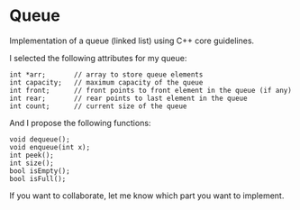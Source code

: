 # Queue
Implementation of a queue (linked list) using C++ core guidelines. 

I selected the following attributes for my queue: 

	int *arr;		// array to store queue elements
	int capacity;	// maximum capacity of the queue
	int front;		// front points to front element in the queue (if any)
	int rear;		// rear points to last element in the queue
	int count;		// current size of the queue

And I propose the following functions:

	void dequeue();
	void enqueue(int x);
	int peek();
	int size();
	bool isEmpty();
	bool isFull();
  
  If you want to collaborate, let me know which part you want to implement. 
